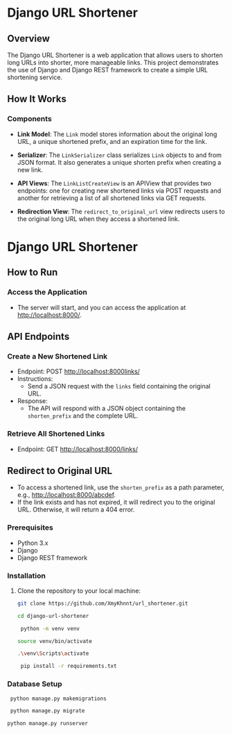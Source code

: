 # Django URL Shortener

## Overview

The Django URL Shortener is a web application that allows users to shorten long URLs into shorter, more manageable links. This project demonstrates the use of Django and Django REST framework to create a simple URL shortening service.

## How It Works

### Components

- **Link Model**: The `Link` model stores information about the original long URL, a unique shortened prefix, and an expiration time for the link.

- **Serializer**: The `LinkSerializer` class serializes `Link` objects to and from JSON format. It also generates a unique shorten prefix when creating a new link.

- **API Views**: The `LinkListCreateView` is an APIView that provides two endpoints: one for creating new shortened links via POST requests and another for retrieving a list of all shortened links via GET requests.

- **Redirection View**: The `redirect_to_original_url` view redirects users to the original long URL when they access a shortened link.

# Django URL Shortener

## How to Run

### Access the Application

- The server will start, and you can access the application at [http://localhost:8000/](http://localhost:8000/).

## API Endpoints

### Create a New Shortened Link

- Endpoint: POST [http://localhost:8000links/](http://localhost:8000/links/)
- Instructions:
  - Send a JSON request with the `links` field containing the original URL.
- Response:
  - The API will respond with a JSON object containing the `shorten_prefix` and the complete URL.

### Retrieve All Shortened Links

- Endpoint: GET [http://localhost:8000/links/](http://localhost:8000/links/)

## Redirect to Original URL

- To access a shortened link, use the `shorten_prefix` as a path parameter, e.g., [http://localhost:8000/abcdef](http://localhost:8000/abcdef).
- If the link exists and has not expired, it will redirect you to the original URL. Otherwise, it will return a 404 error.

### Prerequisites

- Python 3.x
- Django
- Django REST framework

### Installation

1. Clone the repository to your local machine:

   ```bash
   git clone https://github.com/XmyKhnnt/url_shortener.git

   ```

   ```bash
   cd django-url-shortener

   ```

   ```bash
    python -m venv venv

   ```

   ```bash
   source venv/bin/activate

   ```

   ```bash
   .\venv\Scripts\activate

   ```

   ```bash
    pip install -r requirements.txt

   ```

### Database Setup

```bash
 python manage.py makemigrations

```

```bash
 python manage.py migrate

```

```bash
python manage.py runserver

```
